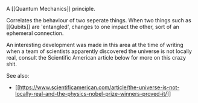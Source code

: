 A [[Quantum Mechanics]] principle.

Correlates the behaviour of two seperate things. When two things such as [[Qubits]] are 'entangled', changes to one impact the other, sort of an ephemeral connection.

An interesting development was made in this area at the time of writing when a team of scientists apparently discovered the universe is not locally real, consult the Scientific American article below for more on this crazy shit.

See also:
- [[https://www.scientificamerican.com/article/the-universe-is-not-locally-real-and-the-physics-nobel-prize-winners-proved-it/]]
